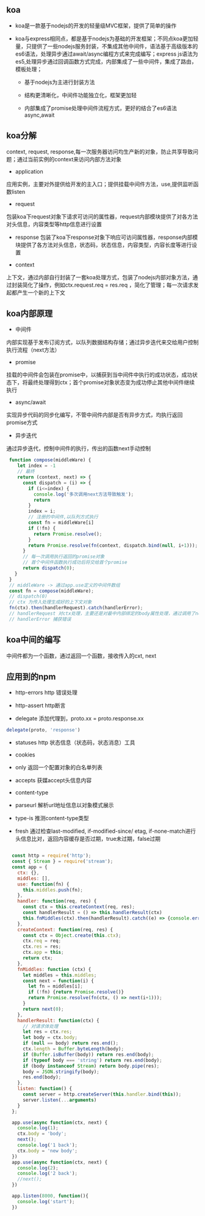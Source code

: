 ## koa
- koa是一款基于nodejs的开发的轻量级MVC框架，提供了简单的操作

- koa与express相同点，都是基于nodejs为基础的开发框架；不同点koa更加轻量，只提供了一些nodejs服务封装，不集成其他中间件，语法基于高级版本的es6语法，处理异步通过await/async编程方式来完成编写；express js语法为es5,处理异步通过回调函数方式完成，内部集成了一些中间件，集成了路由，模板处理；

   - 基于nodejs为主进行封装方法

   - 结构更清晰化，中间件功能独立化，框架更加轻

   - 内部集成了promise处理中间件流程方式，更好的结合了es6语法async,await


## koa分解

context, request, response,每一次服务器访问均生产新的对象，防止共享导致问题；通过当前实例的context来访问内部方法对象

- application

应用实例，主要对外提供给开发的主入口；提供挂载中间件方法，use,提供监听函数listen

- request

包装koa下request对象下请求可访问的属性器，request内部模块提供了对各方法对头信息，内容类型等http信息进行设置

- response
包装了koa下response对象下响应可访问属性器，response内部模块提供了各方法对头信息，状态码，状态信息，内容类型，内容长度等进行设置


- context

上下文，通过内部自行封装了一套koa处理方式，包装了nodejs内部对象方法，通过封装简化了操作，例如ctx.request.req = res.req ，简化了管理；每一次请求发起都产生一个新的上下文


## koa内部原理

- 中间件

内部实现基于发布订阅方式，以队列数据结构存储；通过异步迭代来交给用户控制执行流程（next方法）

- promise

挂载的中间件会包装在promise中，以捕获到当中间件中执行的成功状态，成功状态下，将最终处理得到ctx；首个promise对象状态变为成功停止其他中间件继续执行

- async/await

实现异步代码的同步化编写，不管中间件内部是否有异步方式，均执行返回promise方式

- 异步迭代

通过异步迭代，控制中间件的执行，传出的函数next手动控制

```js
 function compose(middleWare) {
    let index = -1
    // 最终
    return (context, next) => {
      const dispatch = (i) => {
        if (i<=index) {
          console.log('多次调用next方法导致触发');
          return
        }
        index = i;
        // 注册的中间件,以队列方式执行
        const fn = middleWare[i]
        if (!fn) {
          return Promise.resolve();
        }
        return Promise.resolve(fn(context, dispatch.bind(null, i+1)));
      }
      // 每一次调用执行返回的promise对象
      // 首个中间件函数执行成功后将交给首个promise
      return dispatch(0);
   }
 }
 // middleWare -> 通过app.use定义的中间件数组
 const fn = compose(middleWare);
 // dispatch(0)
 // ctx 为传入处理生成好的上下文对象
 fn(ctx).then(handlerRequest).catch(handlerError);
 // handlerRequest 对ctx处理，主要还是对最中内部绑定的body属性处理，通过调用了nodejs内部res.end完成响应
 // handlerError 捕获错误
```

## koa中间的编写

中间件都为一个函数，通过返回一个函数，接收传入的cxt, next

## 应用到的npm

- http-errors http 错误处理

- http-assert http断言

- delegate 添加代理到，proto.xx = proto.response.xx

```js
delegate(proto, 'response')
```

- statuses http 状态信息（状态码，状态消息）工具

- cookies

- only 返回一个配置对象的白名单列表

- accepts 获媒accept头信息内容

- content-type

- parseurl 解析url地址信息以对象模式展示

- type-is 推测content-type类型

- fresh 通过检查last-modified, if-modified-since/ etag, if-none-match进行头信息比对，返回内容缓存是否过期，true未过期，false过期

```js

  const http = require('http');
  const { Stream } = require('stream');
  const app = {
    ctx: {},
    middles: [],
    use: function(fn) {
      this.middles.push(fn);
    },
    handler: function(req, res) {
      const ctx = this.createContext(req, res);
      const handlerResult = () => this.handlerResult(ctx)
      this.fnMiddles(ctx).then(handlerResult).catch((e) => {console.error(e);});
    },
    createContext: function(req, res) {
      const ctx = Object.create(this.ctx);
      ctx.req = req;
      ctx.res = res;
      ctx.app = this;
      return ctx;
    },
    fnMiddles: function (ctx) {
      let middles = this.middles;
      const next = function(i) {
        let fn = middles[i];
        if (!fn) {return Promise.resolve()}
        return Promise.resolve(fn(ctx, () => next(i+1)));
      }
      return next(0);
    },
    handlerResult: function(ctx) {
      // 对请求体处理
      let res = ctx.res;
      let body = ctx.body;
      if (null == body) return res.end();
      ctx.length = Buffer.byteLength(body);
      if (Buffer.isBuffer(body)) return res.end(body);
      if (typeof body === 'string') return res.end(body);
      if (body instanceof Stream) return body.pipe(res);
      body = JSON.stringify(body);
      res.end(body);
    },
    listen: function() {
      const server = http.createServer(this.handler.bind(this));
      server.listen(...arguments)
    }
  };

  app.use(async function(ctx, next) {
    console.log(1);
    ctx.body = 'body';
    next();
    console.log('1 back');
    ctx.body = 'new body';
  })
  app.use(async function(ctx, next) {
    console.log(2);
    console.log('2 back');
    //next();
  })

  app.listen(8000, function(){
    console.log('start');
  })
```
